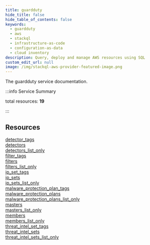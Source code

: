 ```yaml
---
title: guardduty
hide_title: false
hide_table_of_contents: false
keywords:
  - guardduty
  - aws
  - stackql
  - infrastructure-as-code
  - configuration-as-data
  - cloud inventory
description: Query, deploy and manage AWS resources using SQL
custom_edit_url: null
image: /img/stackql-aws-provider-featured-image.png
---
```


The guardduty service documentation.

:::info Service Summary

<div class="row">
<div class="providerDocColumn">
<span>total resources:&nbsp;<b>19</b></span><br />
</div>
</div>

:::

## Resources
<div class="row">
<div class="providerDocColumn">
<a href="/services/guardduty/detector_tags/">detector_tags</a><br />
<a href="/services/guardduty/detectors/">detectors</a><br />
<a href="/services/guardduty/detectors_list_only/">detectors_list_only</a><br />
<a href="/services/guardduty/filter_tags/">filter_tags</a><br />
<a href="/services/guardduty/filters/">filters</a><br />
<a href="/services/guardduty/filters_list_only/">filters_list_only</a><br />
<a href="/services/guardduty/ip_set_tags/">ip_set_tags</a><br />
<a href="/services/guardduty/ip_sets/">ip_sets</a><br />
<a href="/services/guardduty/ip_sets_list_only/">ip_sets_list_only</a><br />
<a href="/services/guardduty/malware_protection_plan_tags/">malware_protection_plan_tags</a>
</div>
<div class="providerDocColumn">
<a href="/services/guardduty/malware_protection_plans/">malware_protection_plans</a><br />
<a href="/services/guardduty/malware_protection_plans_list_only/">malware_protection_plans_list_only</a><br />
<a href="/services/guardduty/masters/">masters</a><br />
<a href="/services/guardduty/masters_list_only/">masters_list_only</a><br />
<a href="/services/guardduty/members/">members</a><br />
<a href="/services/guardduty/members_list_only/">members_list_only</a><br />
<a href="/services/guardduty/threat_intel_set_tags/">threat_intel_set_tags</a><br />
<a href="/services/guardduty/threat_intel_sets/">threat_intel_sets</a><br />
<a href="/services/guardduty/threat_intel_sets_list_only/">threat_intel_sets_list_only</a>
</div>
</div>